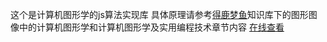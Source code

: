 这个是计算机图形学的js算法实现库
具体原理请参考[得鹿梦鱼](https://usernameisregistered.github.io/)知识库下的图形图像中的计算机图形学和计算机图形学及实用编程技术章节内容
[在线查看](https://usernameisregistered.github.io/graph_js/)
